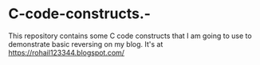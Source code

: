 # C-code-constructs.-

This repository contains some C code constructs that I am going to use to demonstrate basic reversing on my blog. It's at https://rohail123344.blogspot.com/

